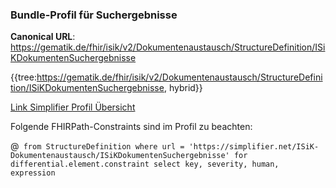 ### Bundle-Profil für Suchergebnisse
**Canonical URL**: https://gematik.de/fhir/isik/v2/Dokumentenaustausch/StructureDefinition/ISiKDokumentenSuchergebnisse

{{tree:https://gematik.de/fhir/isik/v2/Dokumentenaustausch/StructureDefinition/ISiKDokumentenSuchergebnisse, hybrid}}

[Link Simplifier Profil Übersicht](https://simplifier.net/ISiK-Dokumentenaustausch/ISiKDokumentenSuchergebnisse)

Folgende FHIRPath-Constraints sind im Profil zu beachten:

@``` from StructureDefinition where url = 'https://simplifier.net/ISiK-Dokumentenaustausch/ISiKDokumentenSuchergebnisse' for differential.element.constraint select key, severity, human, expression```
